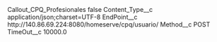 <?xml version="1.0" encoding="UTF-8"?>
<CustomMetadata xmlns="http://soap.sforce.com/2006/04/metadata" xmlns:xsi="http://www.w3.org/2001/XMLSchema-instance" xmlns:xsd="http://www.w3.org/2001/XMLSchema">
    <label>Callout_CPQ_Profesionales</label>
    <protected>false</protected>
    <values>
        <field>Content_Type__c</field>
        <value xsi:type="xsd:string">application/json;charset=UTF-8</value>
    </values>
    <values>
        <field>EndPoint__c</field>
        <value xsi:type="xsd:string">http://140.86.69.224:8080/homeserve/cpq/usuario/</value>
    </values>
    <values>
        <field>Method__c</field>
        <value xsi:type="xsd:string">POST</value>
    </values>
    <values>
        <field>TimeOut__c</field>
        <value xsi:type="xsd:double">10000.0</value>
    </values>
</CustomMetadata>
